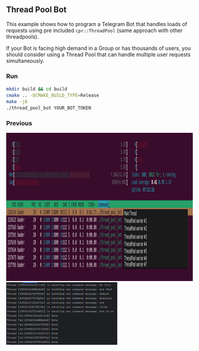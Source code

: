 ## Thread Pool Bot
This example shows how to program a Telegram Bot that handles loads of requests
using pre included `cpr::ThreadPool` (same approach with other threadpools).

If your Bot is facing high demand in a Group or has thousands of users, you should
consider using a Thread Pool that can handle multiple user requests simultaneously.

### Run
```bash
mkdir build && cd build
cmake .. -DCMAKE_BUILD_TYPE=Release
make -j8
./thread_pool_bot YOUR_BOT_TOKEN
```

### Previous
<img src="img/preview1.jpg" alt="Location" height="400"/>
<br>
<img src="img/preview2.png" alt="Location" width="300"/>